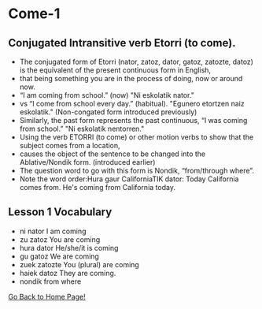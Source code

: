 # Come-1

## Conjugated Intransitive verb Etorri (to come).

*   The conjugated form of Etorri (nator, zatoz, dator, gatoz, zatozte, datoz) is the equivalent of the present continuous form in English,
*   that being something you are in the process of doing, now or around now.
*   “I am coming from school.” (now) "Ni eskolatik nator."
*   vs “I come from school every day.” (habitual). "Egunero etortzen naiz eskolatik." (Non-congated form introduced previously)
*   Similarly, the past form represents the past continuous, “I was coming from school.” "Ni eskolatik nentorren."
*   Using the verb ETORRI (to come) or other motion verbs to show that the subject comes from a location,
*   causes the object of the sentence to be changed into the Ablative/Nondik form. (introduced earlier)
*   The question word to go with this form is Nondik, “from/through where”.
*   Note the word order:Hura gaur CaliforniaTIK dator: Today California comes from. He's coming from California today.

## Lesson 1 Vocabulary

*   ni nator I am coming
*   zu zatoz You are coming
*   hura dator He/she/it is coming
*   gu gatoz We are coming
*   zuek zatozte You (plural) are coming
*   haiek datoz They are coming.
*   nondik from where

[ Go Back to Home Page!](..)